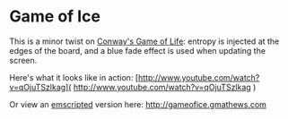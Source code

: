 Game of Ice
===========

This is a minor twist on [Conway's Game of Life](
http://en.wikipedia.org/wiki/Conway%27s_Game_of_Life ): entropy is injected at
the edges of the board, and a blue fade effect is used when updating the
screen.

Here's what it looks like in action:
[http://www.youtube.com/watch?v=qOjuTSzlkag](
http://www.youtube.com/watch?v=qOjuTSzlkag )

Or view an [emscripted]( https://github.com/kripken/emscripten ) version here:
<http://gameofice.gmathews.com>

